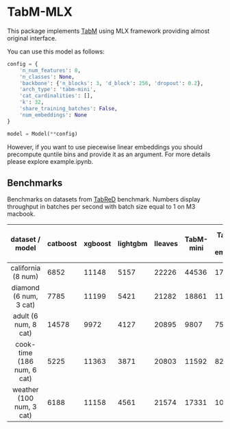 # TabM-MLX

This package implements [TabM](https://github.com/yandex-research/tabm) using MLX framework providing almost original interface.

You can use this model as follows:

```python
config = {
    'n_num_features': 8,
    'n_classes': None,
    'backbone': {'n_blocks': 3, 'd_block': 256, 'dropout': 0.2},
    'arch_type': 'tabm-mini',
    'cat_cardinalities': [],
    'k': 32,
    'share_training_batches': False,
    'num_embeddings': None
}

model = Model(**config)
```

However, if you want to use piecewise linear embeddings you should precompute quntile bins and provide it as an argument. For more details please explore example.ipynb.


## Benchmarks

Benchmarks on datasets from [TabReD](https://github.com/yandex-research/tabred) benchmark. Numbers display throughput in batches per second with batch size equal to 1 on M3 macbook.

|       dataset / model      | catboost | xgboost | lightgbm | lleaves | TabM-mini | TabM-mini + embeddings | TabM-mini torch | TabM-mini + embeddings torch |
|:--------------------------:|----------|---------|----------|---------|-----------|------------------------|-----------------|------------------------------|
| california (8 num)         | 6852     | 11148   | 5157     | 22226   | 44536     | 17662                  | 9097            | 6100                         |
| diamond (6 num, 3 cat)     | 7785     | 11199   | 5421     | 21282   | 18861     | 11813                  | -               | -                            |
| adult (6 num, 8 cat)       | 14578    | 9972    | 4127     | 20895   | 9807      | 7532                   | -               | -                            |
| cook-time (186 num, 6 cat) | 5225     | 11363   | 3871     | 20803   | 11592     | 8281                   | -               | -                            |
| weather (100 num, 3 cat)   | 6188     | 11158   | 4561     | 21574   | 17331     | 10208                  | -               | -                            |
